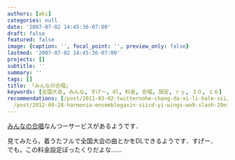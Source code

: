 ```yaml
---
authors: [aki]
categories: null
date: '2007-07-02 14:45:36-07:00'
draft: false
featured: false
image: {caption: '', focal_point: '', preview_only: false}
lastmod: '2007-07-02 14:45:36-07:00'
projects: []
subtitle: ''
summary: ''
tags: []
title: 「みんなの合唱」
keywords: [全国大会, みんな, すげー, dl, 料金, 合唱, 設定, ｒｙ, ３０, １６]
recommendations: [/post/2011-03-02-twitternohe-chang-da-xi-li-hale-sii/, /post/2010-02-21-akaperanoibentoqing-bao-tokawotubuyaku-at-acappella-eventnoshi-ifang/,
  /post/2012-09-28-harmonia-ensemblegaxin-siicd-yi-wings-wo9-slash-29nifa-mai/]
---
```


[みんなの合唱](http://www.tomomusic.co.jp/service/chorus/?gclid=CK64972LiY0CFQIPYwod_xHTpg)なんつーサービスがあるようです．  
  
見てみたら，着うたフルで全国大会の曲とかをDLできるようです．すげー．  
でも，この料金設定ぼったくりだよな……